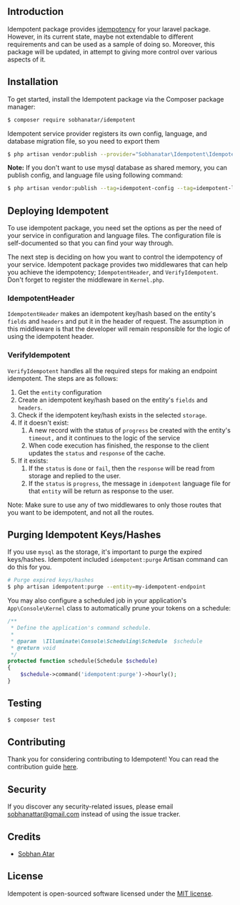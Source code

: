 ## Introduction

Idempotent package provides [idempotency](https://restfulapi.net/idempotent-rest-apis/) for your laravel package.
However, in its current state, maybe not extendable to different requirements and can be used as a sample of doing so.
Moreover, this package will be updated, in attempt to giving more control over various aspects of it.

## Installation

To get started, install the Idempotent package via the Composer package manager:

```bash
$ composer require sobhanatar/idempotent
```

Idempotent service provider registers its own config, language, and database migration file, so you need to export them

```bash
$ php artisan vendor:publish --provider="Sobhanatar\Idempotent\IdempotentServiceProvider"
```

**Note:** If you don't want to use mysql database as shared memory, you can publish config, and language file using
following command:

```bash
$ php artisan vendor:publish --tag=idempotent-config --tag=idempotent-language
```

## Deploying Idempotent

To use idempotent package, you need set the options as per the need of your service in configuration and language files.
The configuration file is self-documented so that you can find your way through.

The next step is deciding on how you want to control the idempotency of your service. Idempotent package provides two
middlewares that can help you achieve the idempotency; `IdempotentHeader`, and `VerifyIdempotent`. Don't forget to
register the middleware in `Kernel.php`.

### IdempotentHeader

`IdempotentHeader` makes an idempotent key/hash based on the entity's `fields` and `headers` and put it in the header of
request. The assumption in this middleware is that the developer will remain responsible for the logic of using the
idempotent header.

### VerifyIdempotent

`VerifyIdempotent` handles all the required steps for making an endpoint idempotent. The steps are as follows:

1. Get the `entity` configuration
2. Create an idempotent key/hash based on the entity's `fields` and `headers`.
3. Check if the idempotent key/hash exists in the selected `storage`.
4. If it doesn't exist:
    1. A new record with the status of `progress` be created with the entity's `timeout,` and it continues to the logic
       of the service
    2. When code execution has finished, the response to the client updates the `status` and `response` of the cache.
5. If it exists:
    1. If the `status` is `done` or `fail`, then the `response` will be read from storage and replied to the user.
    2. If the `status` is `progress`, the message in `idempotent` language file for that `entity` will be return as
       response to the user.

Note: Make sure to use any of two middlewares to only those routes that you want to be idempotent, and not all the
routes.

## Purging Idempotent Keys/Hashes

If you use `mysql` as the storage, it's important to purge the expired keys/hashes. Idempotent included
`idempotent:purge` Artisan command can do this for you.

```bash
# Purge expired keys/hashes
$ php artisan idempotent:purge --entity=my-idempotent-endpoint
```

You may also configure a scheduled job in your application's `App\Console\Kernel` class to automatically prune your
tokens on a schedule:

```php
/**
 * Define the application's command schedule.
 *
 * @param  \Illuminate\Console\Scheduling\Schedule  $schedule
 * @return void
 */
protected function schedule(Schedule $schedule)
{
    $schedule->command('idempotent:purge')->hourly();
}

```

## Testing

```bash
$ composer test
```

## Contributing

Thank you for considering contributing to Idempotent! You can read the contribution guide [here](CONTRIBUTING.md).

## Security

If you discover any security-related issues, please email sobhanattar@gmail.com instead of using the issue tracker.

## Credits

- [Sobhan Atar](https://github.com/sobhanatar)

## License

Idempotent is open-sourced software licensed under the [MIT license](LICENSE.md).
